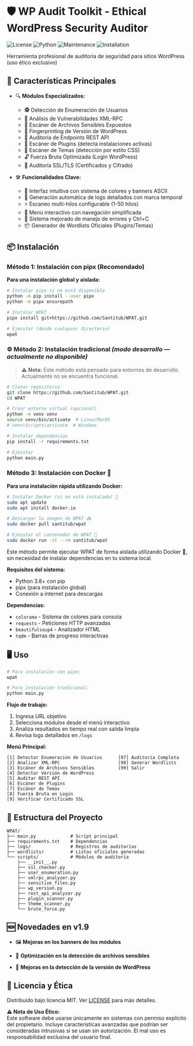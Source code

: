 # 🛡️ WP Audit Toolkit - Ethical WordPress Security Auditor

![License](https://img.shields.io/badge/License-MIT-blue.svg)
![Python](https://img.shields.io/badge/Python-3.8%2B-green.svg)
![Maintenance](https://img.shields.io/badge/Maintained-Yes-brightgreen.svg)
![Installation](https://img.shields.io/badge/Installation-pipx%20%7C%20git-blueviolet)

Herramienta profesional de auditoría de seguridad para sitios WordPress (uso ético exclusivo)

## 🚀 Características Principales

- 🔍 **Módulos Especializados:**
  - 🕵️ Detección de Enumeración de Usuarios
  - 🛑 Análisis de Vulnerabilidades XML-RPC
  - 📂 Escáner de Archivos Sensibles Expuestos
  - 🔖 Fingerprinting de Versión de WordPress
  - 📡 Auditoría de Endpoints REST API
  - 🧩 Escáner de Plugins (detecta instalaciones activas)
  - 🎨 Escáner de Temas (detección por estilo CSS)
  - 🔓 Fuerza Bruta Optimizada (Login WordPress)
  - 🔐 Auditoría SSL/TLS (Certificados y Cifrado)
    
- 🛠 **Funcionalidades Clave:**
  - 🎨 Interfaz intuitiva con sistema de colores y banners ASCII
  - 📁 Generación automática de logs detallados con marca temporal
  - ⚡ Escaneo multi-hilos configurable (1-50 hilos)
  - 🔄 Menú interactivo con navegación simplificada
  - 🚨 Sistema mejorado de manejo de errores y Ctrl+C
  - 📦 Generador de Wordlists Oficiales (Plugins/Temas)

## 📦 Instalación

### Método 1: Instalación con pipx (Recomendado)
**Para una instalación global y aislada:**
```bash
# Instalar pipx si no está disponible
python -m pip install --user pipx
python -m pipx ensurepath

# Instalar WPAT
pipx install git+https://github.com/Santitub/WPAT.git

# Ejecutar (desde cualquier directorio)
wpat
```

### ⚙️ Método 2: Instalación tradicional *(modo desarrollo — actualmente no disponible)*

> ⚠️ **Nota:** Este método está pensado para entornos de desarrollo. Actualmente no se encuentra funcional.

```bash
# Clonar repositorio
git clone https://github.com/Santitub/WPAT.git
cd WPAT

# Crear entorno virtual (opcional)
python -m venv venv
source venv/bin/activate  # Linux/MacOS
# venv\Scripts\activate  # Windows

# Instalar dependencias
pip install -r requirements.txt

# Ejecutar
python main.py
```

### Método 3: Instalación con Docker 🐳

**Para una instalación rápida utilizando Docker:**

```bash
# Instalar Docker (si no está instalado) 🔧
sudo apt update
sudo apt install docker.io

# Descargar la imagen de WPAT 📥
sudo docker pull santitub/wpat

# Ejecutar el contenedor de WPAT 🚀
sudo docker run -it --rm santitub/wpat
```

Este método permite ejecutar WPAT de forma aislada utilizando Docker 🐋, sin necesidad de instalar dependencias en tu sistema local.

**Requisitos del sistema:**
- Python 3.8+ con pip
- pipx (para instalación global)
- Conexión a internet para descargas

**Dependencias:**
- `colorama` - Sistema de colores para consola
- `requests` - Peticiones HTTP avanzadas
- `beautifulsoup4` - Analizador HTML
- `tqdm` - Barras de progreso interactivas

## 🖥️ Uso

```bash
# Para instalación con pipx:
wpat

# Para instalación tradicional:
python main.py
```

**Flujo de trabajo:**
1. Ingresa URL objetivo
2. Selecciona módulos desde el menú interactivo
3. Analiza resultados en tiempo real con salida limpia
4. Revisa logs detallados en `/logs`

**Menú Principal:**
```
[1] Detectar Enumeración de Usuarios      [97] Auditoría Completa
[2] Analizar XML-RPC                      [98] Generar Wordlists
[3] Escáner de Archivos Sensibles         [99] Salir
[4] Detectar Versión de WordPress
[5] Auditar REST API
[6] Escáner de Plugins
[7] Escáner de Temas 
[8] Fuerza Bruta en Login
[9] Verificar Certificado SSL
```

## 📂 Estructura del Proyecto

```
WPAT/
├── main.py             # Script principal
├── requirements.txt    # Dependencias
├── logs/               # Registros de auditorías
├── wordlists/          # Listas oficiales generadas
└── scripts/            # Módulos de auditoría
    ├── __init__.py
    ├── ssl_checker.py
    ├── user_enumeration.py
    ├── xmlrpc_analyzer.py
    ├── sensitive_files.py
    ├── wp_version.py
    ├── rest_api_analyzer.py
    ├── plugin_scanner.py
    ├── theme_scanner.py
    └── brute_force.py
```

## 🆕 Novedades en v1.9

- 🖼️ **Mejoras en los banners de los módulos**

- 🔐 **Optimización en la detección de archivos sensibles**  

- 🔎 **Mejoras en la detección de la versión de WordPress**

## 📜 Licencia y Ética

Distribuido bajo licencia MIT. Ver [LICENSE](LICENSE) para más detalles.

**⚠️ Nota de Uso Ético:**  
Este software debe usarse únicamente en sistemas con permiso explícito del propietario. Incluye características avanzadas que podrían ser consideradas intrusivas si se usan sin autorización. El mal uso es responsabilidad exclusiva del usuario final.

